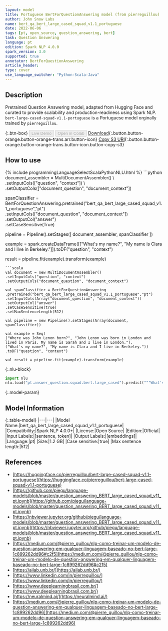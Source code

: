 ```yaml
---
layout: model
title: Portuguese BertForQuestionAnswering model (from pierreguillou)
author: John Snow Labs
name: bert_qa_bert_large_cased_squad_v1.1_portuguese
date: 2022-06-06
tags: [pt, open_source, question_answering, bert]
task: Question Answering
language: pt
edition: Spark NLP 4.0.0
spark_version: 3.0
supported: true
annotator: BertForQuestionAnswering
article_header:
type: cover
use_language_switcher: "Python-Scala-Java"
---
```


## Description

Pretrained Question Answering model, adapted from Hugging Face and curated to provide scalability and production-readiness using Spark NLP. `bert-large-cased-squad-v1.1-portuguese` is a Portuguese model orginally trained by `pierreguillou`.

{:.btn-box}
<button class="button button-orange" disabled>Live Demo</button>
<button class="button button-orange" disabled>Open in Colab</button>
[Download](https://s3.amazonaws.com/auxdata.johnsnowlabs.com/public/models/bert_qa_bert_large_cased_squad_v1.1_portuguese_pt_4.0.0_3.0_1654536169488.zip){:.button.button-orange.button-orange-trans.arr.button-icon}
[Copy S3 URI](s3://auxdata.johnsnowlabs.com/public/models/bert_qa_bert_large_cased_squad_v1.1_portuguese_pt_4.0.0_3.0_1654536169488.zip){:.button.button-orange.button-orange-trans.button-icon.button-copy-s3}

## How to use



<div class="tabs-box" markdown="1">
{% include programmingLanguageSelectScalaPythonNLU.html %}
```python
document_assembler = MultiDocumentAssembler() \ 
.setInputCols(["question", "context"]) \
.setOutputCols(["document_question", "document_context"])

spanClassifier = BertForQuestionAnswering.pretrained("bert_qa_bert_large_cased_squad_v1.1_portuguese","pt") \
.setInputCols(["document_question", "document_context"]) \
.setOutputCol("answer") \
.setCaseSensitive(True)

pipeline = Pipeline().setStages([
document_assembler,
spanClassifier
])

example = spark.createDataFrame([["What's my name?", "My name is Clara and I live in Berkeley."]]).toDF("question", "context")

result = pipeline.fit(example).transform(example)
```
```scala
val document = new MultiDocumentAssembler()
.setInputCols("question", "context")
.setOutputCols("document_question", "document_context")

val spanClassifier = BertForQuestionAnswering
.pretrained("bert_qa_bert_large_cased_squad_v1.1_portuguese","pt")
.setInputCols(Array("document_question", "document_context"))
.setOutputCol("answer")
.setCaseSensitive(true)
.setMaxSentenceLength(512)

val pipeline = new Pipeline().setStages(Array(document, spanClassifier))

val example = Seq(
("Where was John Lenon born?", "John Lenon was born in London and lived in Paris. My name is Sarah and I live in London."),
("What's my name?", "My name is Clara and I live in Berkeley."))
.toDF("question", "context")

val result = pipeline.fit(example).transform(example)
```


{:.nlu-block}
```python
import nlu
nlu.load("pt.answer_question.squad.bert.large_cased").predict("""What's my name?|||"My name is Clara and I live in Berkeley.""")
```

</div>

{:.model-param}
## Model Information

{:.table-model}
|---|---|
|Model Name:|bert_qa_bert_large_cased_squad_v1.1_portuguese|
|Compatibility:|Spark NLP 4.0.0+|
|License:|Open Source|
|Edition:|Official|
|Input Labels:|[sentence, token]|
|Output Labels:|[embeddings]|
|Language:|pt|
|Size:|1.2 GB|
|Case sensitive:|true|
|Max sentence length:|512|

## References

- [https://huggingface.co/pierreguillou/bert-large-cased-squad-v1.1-portuguese](https://huggingface.co/pierreguillou/bert-large-cased-squad-v1.1-portuguese)
- [https://github.com/piegu/language-models/blob/master/question_answering_BERT_large_cased_squad_v11_pt.ipynb](https://github.com/piegu/language-models/blob/master/question_answering_BERT_large_cased_squad_v11_pt.ipynb)
- [https://nbviewer.jupyter.org/github/piegu/language-models/blob/master/question_answering_BERT_large_cased_squad_v11_pt.ipynb](https://nbviewer.jupyter.org/github/piegu/language-models/blob/master/question_answering_BERT_large_cased_squad_v11_pt.ipynb)
- [https://medium.com/@pierre_guillou/nlp-como-treinar-um-modelo-de-question-answering-em-qualquer-linguagem-baseado-no-bert-large-1c899262dd96#c2f5](https://medium.com/@pierre_guillou/nlp-como-treinar-um-modelo-de-question-answering-em-qualquer-linguagem-baseado-no-bert-large-1c899262dd96#c2f5)
- [https://ailab.unb.br/](https://ailab.unb.br/)
- [https://www.linkedin.com/in/pierreguillou/](https://www.linkedin.com/in/pierreguillou/)
- [https://www.deeplearningbrasil.com.br/](https://www.deeplearningbrasil.com.br/)
- [https://neuralmind.ai/](https://neuralmind.ai/)
- [https://medium.com/@pierre_guillou/nlp-como-treinar-um-modelo-de-question-answering-em-qualquer-linguagem-baseado-no-bert-large-1c899262dd96](https://medium.com/@pierre_guillou/nlp-como-treinar-um-modelo-de-question-answering-em-qualquer-linguagem-baseado-no-bert-large-1c899262dd96)